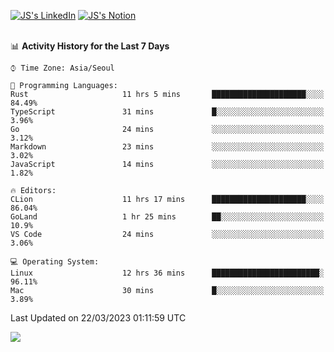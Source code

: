 
[![JS's LinkedIn](https://img.shields.io/badge/LinkedIn-blue?style=for-the-badge&logo=linkedin)](https://www.linkedin.com/in/jaeseung-lee-5a2a32139/) 
[![JS's Notion](https://img.shields.io/badge/Notion-black?style=for-the-badge&logo=notion)](https://bit.ly/ljswiki1) <br><br>
<!-- ![JS's GitHub stats](https://github-readme-stats-lemon-five.vercel.app/api?username=tkxkd0159&hide=contribs,prs,stars,issues&show_icons=true&theme=react&include_all_commits=true)   -->
<!-- ![Top Langs](https://github-readme-stats-lemon-five.vercel.app/api/top-langs/?username=tkxkd0159&layout=compact&hide=jupyter%20notebook,scss,html,css&langs_count=10)  -->


<!--START_SECTION:waka-->
📊 **Activity History for the Last 7 Days** 

```text
⌚︎ Time Zone: Asia/Seoul

💬 Programming Languages: 
Rust                     11 hrs 5 mins       █████████████████████░░░░   84.49% 
TypeScript               31 mins             █░░░░░░░░░░░░░░░░░░░░░░░░   3.96% 
Go                       24 mins             ░░░░░░░░░░░░░░░░░░░░░░░░░   3.12% 
Markdown                 23 mins             ░░░░░░░░░░░░░░░░░░░░░░░░░   3.02% 
JavaScript               14 mins             ░░░░░░░░░░░░░░░░░░░░░░░░░   1.82%

🔥 Editors: 
CLion                    11 hrs 17 mins      █████████████████████░░░░   86.04% 
GoLand                   1 hr 25 mins        ██░░░░░░░░░░░░░░░░░░░░░░░   10.9% 
VS Code                  24 mins             ░░░░░░░░░░░░░░░░░░░░░░░░░   3.06%

💻 Operating System: 
Linux                    12 hrs 36 mins      ████████████████████████░   96.11% 
Mac                      30 mins             █░░░░░░░░░░░░░░░░░░░░░░░░   3.89%

```


 Last Updated on 22/03/2023 01:11:59 UTC
<!--END_SECTION:waka-->

<a href="https://github.com/tkxkd0159/dsalgo">
  <img align="center" src="https://github-readme-stats-lemon-five.vercel.app/api/pin/?username=tkxkd0159&repo=dsalgo&theme=react" />
</a>


<!---
- 🔭 I’m currently working on ...
- 🌱 I’m currently learning blockchain and distributed network
- 👯 I’m looking to collaborate on ...
- 🤔 I’m looking for help with ...
- 💬 Ask me about ...
- 📫 How to reach me: ...
- 😄 Pronouns: ...
- ⚡ Fun fact: ...
-->
